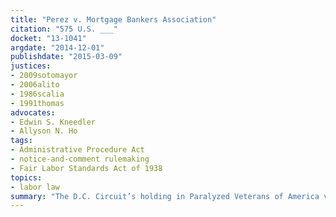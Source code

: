 ```yaml
---
title: "Perez v. Mortgage Bankers Association"
citation: "575 U.S. ___"
docket: "13-1041"
argdate: "2014-12-01"
publishdate: "2015-03-09"
justices:
- 2009sotomayor
- 2006alito
- 1986scalia
- 1991thomas
advocates:
- Edwin S. Kneedler
- Allyson N. Ho
tags:
- Administrative Procedure Act
- notice-and-comment rulemaking
- Fair Labor Standards Act of 1938
topics:
- labor law
summary: "The D.C. Circuit’s holding in Paralyzed Veterans of America v. D.C. Arena L.P., 117 F.3d 579, is contrary to the Administrative Procedure Act’s categorical exemption of interpretive rules from the notice-and-comment process, and it imposes on federal agencies an obligation beyond the Act’s maximum procedural requirements."
---
```


